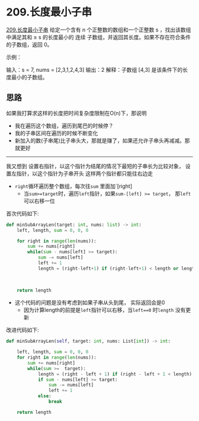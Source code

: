 # 209.长度最小子串
[209.长度最小子串](https://leetcode.cn/problems/minimum-size-subarray-sum/)
给定一个含有 n 个正整数的数组和一个正整数 s ，找出该数组中满足其和 ≥ s 的长度最小的 连续 子数组，并返回其长度。如果不存在符合条件的子数组，返回 0。

示例：

输入：s = 7, nums = [2,3,1,2,4,3] 输出：2 解释：子数组 [4,3] 是该条件下的长度最小的子数组。

## 思路
如果我打算求这样的长度把时间复杂度限制在O(n)下，那说明
- 我在遍历这个数组，遍历到尾巴的时候停？
- 我的子串区间在遍历的时候不断变化
- 新加入的数(子串尾)比子串头大，那就是赚了，如果还允许子串头再减减。那就更好

-----
我又想到
设置右指针，以这个指针为结尾的情况下最短的子串长为比较对象，
设置左指针，以这个指针为子串开头
这样两个指针都只能往右边走

- `right`循环遍历整个数组，每次往`sum` 里面加`[right]
  - 当`sum>=target`时，遍历`left`指针，如果`sum-[left] >= target`， 那`left` 可以右移一位

首次代码如下:
```python
def minSubArrayLen(target: int, nums: list) -> int:
	left, length, sum = 0, 0, 0

	for right in range(len(nums)):
		sum += nums[right]
		while(sum - nums[left] >= target):
			sum -= nums[left]
			left += 1
			length = (right-left+1) if (right-left+1) < length or length == 0 else length
	
	
	
	return length
```
- 这个代码的问题是没有考虑到如果子串从头到尾， 实际返回会是0
  - 因为计算length的前提是`left`指针可以右移，当`left==0` 时`length` 没有更新

改进代码如下:
```python
def minSubArrayLen(self, target: int, nums: List[int]) -> int:

	left, length, sum = 0, 0, 0
	for right in range(len(nums)):
		sum += nums[right]
		while(sum >=  target):
			length = (right - left + 1) if (right - left + 1 < length) or length == 0 else length
			if sum - nums[left] >= target:
				sum -= nums[left]
				left += 1
			else:
				break

	return length
```
